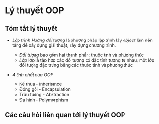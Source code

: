 # Lý thuyết OOP

## Tóm tắt lý thuyết

- *Lập trình Hướng đối tượng* là phương pháp lập trình lấy $object$ làm nền tảng để xây dựng giải thuật, xây dựng chương trình.

  - *Đối tượng* bao gồm hai thành phần: thuộc tính và phương thức
  - *Lớp* lớp là tập hợp các đối tượng có đặc tính tương tự nhau, một lớp đối tượng đặc trưng bằng các thuộc tính và phương thức

- *4 tính chất của OOP*
  - Kế thừa - Inheritance
  - Đóng gói - Encapsulation
  - Trừu tượng - Abstraction
  - Đa hình - Polymorphism

## Các câu hỏi liên quan tới lý thuyết OOP
